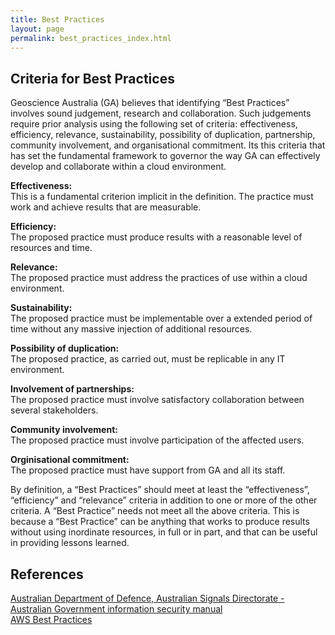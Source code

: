 ```yaml
---
title: Best Practices
layout: page
permalink: best_practices_index.html
---
```


<h2>Criteria for Best Practices</h2>

Geoscience Australia (GA) believes that identifying “Best Practices” involves sound judgement, research and collaboration. Such judgements require prior analysis using the following set of criteria: effectiveness, efficiency, relevance, sustainability, possibility of duplication, partnership, community involvement, and organisational commitment. Its this criteria that has set the fundamental framework to governor the way GA can effectively develop and collaborate within a cloud environment.  

**Effectiveness:** <br>
This is a fundamental criterion implicit in the definition. The practice must work and achieve results that are measurable.

**Efficiency:** <br>
The proposed practice must produce results with a reasonable level of resources and time.

**Relevance:** <br>
The proposed practice must address the practices of use within a cloud environment.

**Sustainability:** <br>
The proposed practice must be implementable over a extended period of time without any massive injection of additional resources. 

**Possibility of duplication:** <br>
The proposed practice, as carried out, must be replicable in any IT environment. 

**Involvement of partnerships:** <br>
The proposed practice must involve satisfactory collaboration between several stakeholders. 

**Community involvement:** <br>
The proposed practice must involve participation of the affected users.

**Orginisational commitment:** <br>
The proposed practice must have support from GA and all its staff.

By definition, a “Best Practices” should meet at least the “effectiveness”, “efficiency” and “relevance” criteria in addition to one or more of the other criteria. A “Best Practice” needs not meet all the above criteria. This is because a “Best Practice” can be anything that works to produce results without using inordinate resources, in full or in part, and that can be useful in providing lessons learned.


<h2>References</h2> 

[Australian Department of Defence, Australian Signals Directorate - Australian Government information security manual](http://www.asd.gov.au/publications/Information_Security_Manual_2016_Controls.pdf)
<br>
[AWS Best Practices](https://d0.awsstatic.com/whitepapers/Security/AWS_Security_Best_Practices.pdf)
